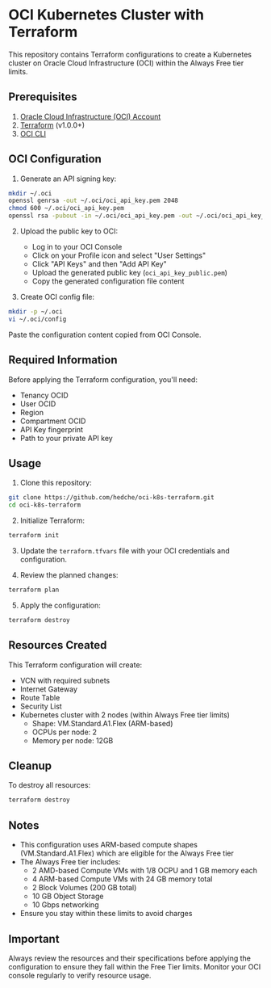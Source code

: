 # OCI Kubernetes Cluster with Terraform

This repository contains Terraform configurations to create a Kubernetes cluster on Oracle Cloud Infrastructure (OCI) within the Always Free tier limits.

## Prerequisites

1. [Oracle Cloud Infrastructure (OCI) Account](https://www.oracle.com/cloud/free/)
2. [Terraform](https://www.terraform.io/downloads.html) (v1.0.0+)
3. [OCI CLI](https://docs.oracle.com/en-us/iaas/Content/API/SDKDocs/cliinstall.htm)

## OCI Configuration

1. Generate an API signing key:
```bash
mkdir ~/.oci
openssl genrsa -out ~/.oci/oci_api_key.pem 2048
chmod 600 ~/.oci/oci_api_key.pem
openssl rsa -pubout -in ~/.oci/oci_api_key.pem -out ~/.oci/oci_api_key_public.pem
```

2. Upload the public key to OCI:
   - Log in to your OCI Console
   - Click on your Profile icon and select "User Settings"
   - Click "API Keys" and then "Add API Key"
   - Upload the generated public key (`oci_api_key_public.pem`)
   - Copy the generated configuration file content

3. Create OCI config file:
```bash
mkdir -p ~/.oci
vi ~/.oci/config
```
Paste the configuration content copied from OCI Console.

## Required Information

Before applying the Terraform configuration, you'll need:

- Tenancy OCID
- User OCID
- Region
- Compartment OCID
- API Key fingerprint
- Path to your private API key

## Usage

1. Clone this repository:
```bash
git clone https://github.com/hedche/oci-k8s-terraform.git
cd oci-k8s-terraform
```

2. Initialize Terraform:
```bash
terraform init
```

3. Update the `terraform.tfvars` file with your OCI credentials and configuration.

4. Review the planned changes:
```bash
terraform plan
```

5. Apply the configuration:
```bash
terraform destroy
```

## Resources Created

This Terraform configuration will create:
- VCN with required subnets
- Internet Gateway
- Route Table
- Security List
- Kubernetes cluster with 2 nodes (within Always Free tier limits)
  - Shape: VM.Standard.A1.Flex (ARM-based)
  - OCPUs per node: 2
  - Memory per node: 12GB

## Cleanup

To destroy all resources:
```bash
terraform destroy
```

## Notes

- This configuration uses ARM-based compute shapes (VM.Standard.A1.Flex) which are eligible for the Always Free tier
- The Always Free tier includes:
  - 2 AMD-based Compute VMs with 1/8 OCPU and 1 GB memory each
  - 4 ARM-based Compute VMs with 24 GB memory total
  - 2 Block Volumes (200 GB total)
  - 10 GB Object Storage
  - 10 Gbps networking
- Ensure you stay within these limits to avoid charges

## Important

Always review the resources and their specifications before applying the configuration to ensure they fall within the Free Tier limits. Monitor your OCI console regularly to verify resource usage.